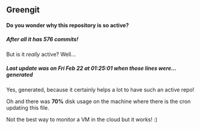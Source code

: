 ## Greengit

#### Do you wonder why this repository is so active?

##### After all it has 576 commits!

But is it *really* active? Well...

##### Last update was on Fri Feb 22 at 01:25:01 when those lines were... generated

Yes, generated, because it certainly helps a lot to have such an active repo!

Oh and there was **70%** disk usage on the machine
where there is the cron updating this file.

Not the best way to monitor a VM in the cloud but it works! :)
